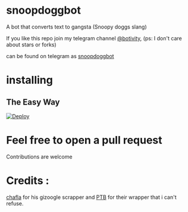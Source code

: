 # snoopdoggbot
A bot that converts text to gangsta 
(Snoopy doggs slang)

If you like this repo join my telegram channel [@botivity](https://telegram.dog/botivity),
(ps: I don't care about stars or forks)

can be found on telegram as [snoopdoggbot](https://telegram.dog/snoopdoggbot)

# installing

## The Easy Way

[![Deploy](https://www.herokucdn.com/deploy/button.svg)](https://heroku.com/deploy?template=https://github.com/PascalMaximus/snoopdoggbot)




# Feel free to open a pull request
  Contributions are welcome

# Credits :
[chafla](https://github.com/chafla) for his gizoogle scrapper
and 
[PTB](https://github.com/python-telegram-bot) for their wrapper that i can't refuse.
